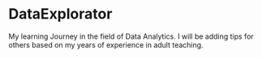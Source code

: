# DataExplorator
My learning Journey in the field of Data Analytics. I will be adding tips for others based on my years of experience in adult teaching.
